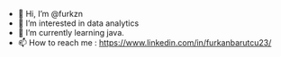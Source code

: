 - 👋 Hi, I’m @furkzn
- 👀 I’m interested in data analytics
- 🌱 I’m currently learning java.
- 📫 How to reach me : https://www.linkedin.com/in/furkanbarutcu23/


